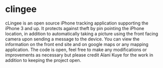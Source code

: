 # clingee
cLingee is an open source iPhone tracking application supporting the iPhone 3 and up. It protects against theft by pin pointing the iPhone location, in addition to automatically taking a picture using the front facing camera upon sending a message to the device. You can view the information on the front end site and on google maps or any mapping application. The code is open, feel free to make any modifications or improvements as necessary but please credit Alani Kuye for the work in addition to keeping the project open.
